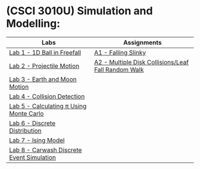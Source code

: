 # (CSCI 3010U) Simulation and Modelling:
Labs                          | Assignments
------------------------------|-----------------------------------
[Lab 1 - 1D Ball in Freefall](csci_3010u/lab/Lab1/) | [A1 - Falling Slinky](csci_3010u/ass/A1/)  
[Lab 2 - Projectile Motion](csci_3010u/lab/Lab2/) | [A2 - Multiple Disk Collisions/Leaf Fall Random Walk](csci_3010u/ass/A2/)  
[Lab 3 - Earth and Moon Motion](csci_3010u/lab/Lab3/) |
[Lab 4 - Collision Detection](csci_3010u/lab/Lab4/) |
[Lab 5 - Calculating π Using Monte Carlo](csci_3010u/lab/Lab5/) |
[Lab 6 - Discrete Distribution](csci_3010u/lab/Lab6/) |
[Lab 7 - Ising Model](csci_3010u/lab/Lab7/) |
[Lab 8 - Carwash Discrete Event Simulation](csci_3010u/lab/Lab8/) |
